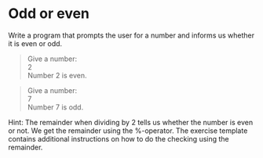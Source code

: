 # Odd or even

Write a program that prompts the user for a number and informs us whether it is even or odd.

> Give a number: <br>
2 <br>
Number 2 is even. <br>

>  Give a number: <br>
7 <br>
Number 7 is odd. <br>

Hint: The remainder when dividing by 2 tells us whether the number is even or not. We get the remainder using the %-operator. The exercise template contains additional instructions on how to do the checking using the remainder.